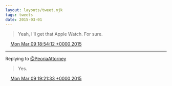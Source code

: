 ```yaml
---
layout: layouts/tweet.njk
tags: tweets
date: 2015-03-01
---
```


> Yeah, I'll get that Apple Watch\. For sure\.

<img src="../../media/tweet.ico" width="12" /> [Mon Mar 09 18:54:12 +0000 2015](https://twitter.com/timwasson/status/575006690833264640)

----

Replying to [@PeoriaAttorney](https://twitter.com/PeoriaAttorney/status/575013514491879425)

> Yes\.

<img src="../../media/tweet.ico" width="12" /> [Mon Mar 09 19:21:33 +0000 2015](https://twitter.com/timwasson/status/575013570095665152)